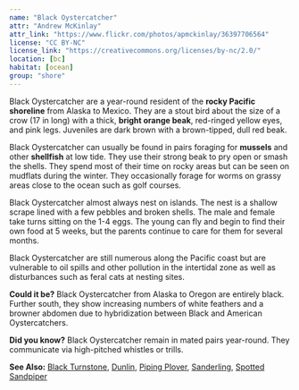 ```yaml
---
name: "Black Oystercatcher"
attr: "Andrew McKinlay"
attr_link: "https://www.flickr.com/photos/apmckinlay/36397706564"
license: "CC BY-NC"
license_link: "https://creativecommons.org/licenses/by-nc/2.0/"
location: [bc]
habitat: [ocean]
group: "shore"
---
```

Black Oystercatcher are a year-round resident of the **rocky Pacific shoreline** from Alaska to Mexico. They are a stout bird about the size of a crow (17 in long) with a thick, **bright orange beak**, red-ringed yellow eyes, and pink legs. Juveniles are dark brown with a brown-tipped, dull red beak.

Black Oystercatcher can usually be found in pairs foraging for **mussels** and other **shellfish** at low tide. They use their strong beak to pry open or smash the shells. They spend most of their time on rocky areas but can be seen on mudflats during the winter. They occasionally forage for worms on grassy areas close to the ocean such as golf courses.

Black Oystercatcher almost always nest on islands. The nest is a shallow scrape lined with a few pebbles and broken shells. The male and female take turns sitting on the 1-4 eggs. The young can fly and begin to find their own food at 5 weeks, but the parents continue to care for them for several months.

Black Oystercatcher are still numerous along the Pacific coast but are vulnerable to oil spills and other pollution in the intertidal zone as well as disturbances such as feral cats at nesting sites.

**Could it be?** Black Oystercatcher from Alaska to Oregon are entirely black. Further south, they show increasing numbers of white feathers and a browner abdomen due to hybridization between Black and American Oystercatchers.

**Did you know?** Black Oystercatcher remain in mated pairs year-round. They communicate via high-pitched whistles or trills.

<!-- generated, do not edit -->
**See Also:**
[Black Turnstone](/birds/blturnstone/),
[Dunlin](/birds/dunlin/),
[Piping Plover](/birds/pipplov/),
[Sanderling](/birds/sander/),
[Spotted Sandpiper](/birds/spotsand/)
